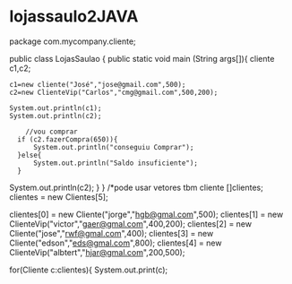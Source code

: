 # lojassaulo2JAVA

package com.mycompany.cliente;

public class LojasSaulao {
    public static void main (String args[]){
    cliente c1,c2;
    
    c1=new cliente("José","jose@gmail.com",500);
    c2=new ClienteVip("Carlos","cmg@gmail.com",500,200);
    
    System.out.println(c1);
    System.out.println(c2);
    
        //vou comprar
      if (c2.fazerCompra(650)){
          System.out.println("conseguiu Comprar");
      }else{
          System.out.println("Saldo insuficiente");
      }  
System.out.println(c2);
}
}
/*pode usar vetores tbm
cliente []clientes;
clientes = new Clientes[5];

clientes[0]  = new Cliente("jorge","hgb@gmal.com",500);
clientes[1]  = new ClienteVip("victor","gaer@gmal.com",400,200);
clientes[2]  = new Cliente("jose","rwf@gmal.com",400);
clientes[3]  = new Cliente("edson","eds@gmal.com",800);
clientes[4]  = new ClienteVip("albtert","hjar@gmal.com",200,500);

for(Cliente c:clientes){
System.out.print(c);
